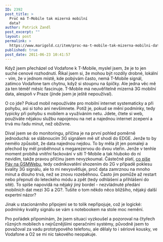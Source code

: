 ```yaml
---
ID: 2392
post_title: >
  Proč má T-Mobile tak mizerná mobilní
  data?
author: Patrick Zandl
post_excerpt: ""
layout: post
permalink: >
  https://www.marigold.cz/item/proc-ma-t-mobile-tak-mizerna-mobilni-data
published: true
post_date: 2011-06-23 10:41:57
---
```

Když jsem přecházel od Vodafone k T-Mobile, myslel jsem, že je to jen suché cenové rozhodnutí. Říkal jsem si, že mohou být rozdíly drobné, lokální - vím, že v jednom místě, kde pobývám často, nemá T-Mobile signál, zatímco Vodafone tam chytnu, když si stoupnu na špičky. Ale jedna věc mě za ten téměř měsíc fascinuje. T-Mobile má neuvěřitelně mizerná 3G mobilní data, alespoň v Praze (jinde jsem je ještě nepoužíval).

O co jde? Pokud mobil nepoužíváte pro mobilní internet systematicky a při pohybu,  asi si toho ani nevšimnete. Potíž je, pokud se mění podmínky, tedy typicky při pohybu s mobilem a využíváním netu. Jdete, čtete si web, používáte nějakou službu  napojenou na net a najednou internet zcepení a trvá mu řadu minut, než obživne. 

Díval jsem se do monitoringu, příčina je na první pohled poměrně jednoduchá: se slábnoucím 3G signálem mě síť shodí do EDGE. Jenže to by nemělo způsobit, že data najednou nejdou. To by měla jít jen pomaleji a přechod by měl proběhnout s megarezervou do dvou vteřin. Jenže v tenhle moment probíhá vnitřní fackování v síti T-Mobile a tak hluboko do ní nevidím, takže pravou příčinu jsem nevyzkoumal. Částečně platí, <a href="http://www.gsmweb.cz/blog/2011/02/15/jak-se-dela-cednik/">co píše Páv na GSMWebu</a>, tedy cedníkovatění shozením do 2G v případě poklesu kvality 3G signálu, ale to mi nevysvětluje, proč data zamrznou na mnoho minut a dlouho trvá, než se znovu rozeběhnou.  Často jim pomůže až restart nebo přepnutí do leteckého módu a zpět (tedy odhlášení a přihlášení do sítě). To spíše napovídá na nějaký jiný bordel - nezvládnuté předání mobilních dat mezi 3G a 2G?. Tušíte o tom někdo něco bližšího, nějaký další expertní názor?

Jinak u stacionárního připojení se to tolik nepřipojuje, což je logické: podmínky kvality signálu se vám s notebookem na stole moc nemění.

Pro pořádek připomínám, že jsem situaci vyzkoušel a pozoroval na čtyřech různých mobilech s nejrůznějšími operačními systémy, původně jsem to považoval za vadu prototypového telefonu, ale dělaly to i sériové kousky, ve Vodafone a O2 se mi nic takového neopakuje.